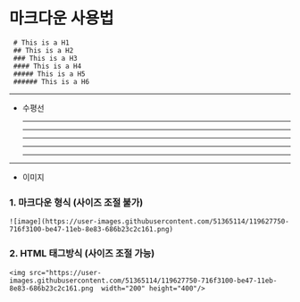 # 마크다운 사용법

     # This is a H1
     ## This is a H2
     ### This is a H3
     #### This is a H4
     ##### This is a H5
     ###### This is a H6

***

* 수평선
     * * *

     ***

     *****

     - - -

     ---------------------------------------

***

* 이미지

### 1. 마크다운 형식 (사이즈 조절 불가)
    ![image](https://user-images.githubusercontent.com/51365114/119627750-716f3100-be47-11eb-8e83-686b23c2c161.png)
    
### 2. HTML 태그방식 (사이즈 조절 가능)
    <img src="https://user-images.githubusercontent.com/51365114/119627750-716f3100-be47-11eb-8e83-686b23c2c161.png  width="200" height="400"/>
